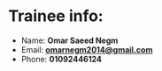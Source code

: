 # Trainee info:
* Name: **Omar Saeed Negm**
* Email: **omarnegm2014@gmail.com**
* Phone: **01092446124**